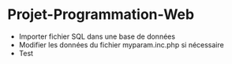 # Projet-Programmation-Web

* Importer fichier SQL dans une base de données
* Modifier les données du fichier myparam.inc.php si nécessaire
* Test
